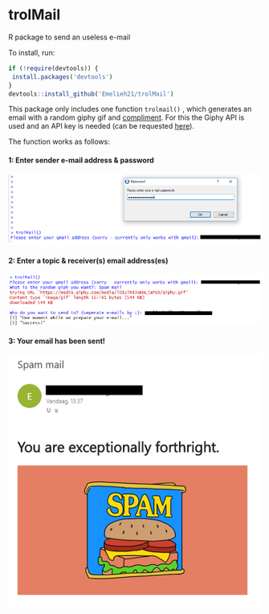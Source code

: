 # trolMail

R package to send an useless e-mail

To install, run:
 ```R
if (!require(devtools)) {
  install.packages('devtools')
}
devtools::install_github('Emelieh21/trolMail')
 ```


This package only includes one function `trolmail()` , which generates an email with a random giphy gif and [compliment](http://toykeeper.net/programs/mad/compliments). For this the Giphy API is used and an API key is needed (can be requested [here](https://developers.giphy.com/)).

The function works as follows:

#### 1: Enter sender e-mail address & password

![image](/assets/screenshot1.png)

#### 2: Enter a topic & receiver(s) email address(es)

![image2](assets/screenshot2.png)

#### 3: Your email has been sent!

![image3](assets/screenshot3.png)